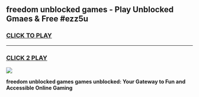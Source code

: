 
## freedom unblocked games - Play Unblocked Gmaes & Free #ezz5u
<h3>
<a href="https://news.freeplayer.one?title=freedom_unblocked_games&ref=03M">CLICK TO PLAY</a></h3>
<hr>

<h3>
<a href="https://news.freeplayer.one?title=freedom_unblocked_games&ref=03M">CLICK 2 PLAY</a>
  
</h3>

<a href="https://news.freeplayer.one?title=freedom_unblocked_games&ref=03M"><img src="https://clearcache.store/games.png"></a>


**freedom unblocked games games unblocked: Your Gateway to Fun and Accessible Online Gaming**
